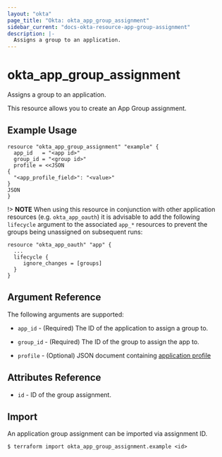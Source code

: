 ```yaml
---
layout: "okta"
page_title: "Okta: okta_app_group_assignment"
sidebar_current: "docs-okta-resource-app-group-assignment"
description: |-
  Assigns a group to an application.
---
```


# okta_app_group_assignment

Assigns a group to an application.

This resource allows you to create an App Group assignment.

## Example Usage

```hcl
resource "okta_app_group_assignment" "example" {
  app_id   = "<app id>"
  group_id = "<group id>"
  profile = <<JSON
{
  "<app_profile_field>": "<value>"
}
JSON
}

```
!> **NOTE** When using this resource in conjunction with other application resources (e.g. `okta_app_oauth`) it is advisable to add the following `lifecycle` argument to the associated `app_*` resources to prevent the groups being unassigned on subsequent runs:

```hcl
resource "okta_app_oauth" "app" {
  ...
  lifecycle {
     ignore_changes = [groups]
  }
}
```

## Argument Reference

The following arguments are supported:

* `app_id` - (Required) The ID of the application to assign a group to.

* `group_id` - (Required) The ID of the group to assign the app to.

* `profile` - (Optional) JSON document containing [application profile](https://developer.okta.com/docs/reference/api/apps/#profile-object)

## Attributes Reference

* `id` - ID of the group assignment.

## Import

An application group assignment can be imported via assignment ID.

```
$ terraform import okta_app_group_assignment.example <id>
```

